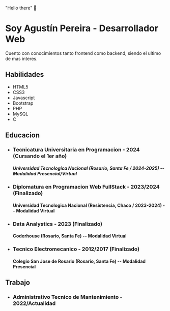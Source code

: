 "Hello there" 👋 
# Soy Agustín Pereira - Desarrollador Web

Cuento con conocimientos tanto frontend como backend, siendo el ultimo de mas interes.


## Habilidades

* HTML5
* CSS3
* Javascript
* Bootstrap
* PHP
* MySQL
* C
  
## Educacion
* ### Tecnicatura Universitaria en Programacion - 2024 (Cursando el 1er año)
  ##### Universidad Tecnologica Nacional (Rosario, Santa Fe / 2024-2025) -- Modalidad Presencial/Virtual  
  
* ### Diplomatura en Programacion Web FullStack - 2023/2024 (Finalizado)
  #### Universidad Tecnologica Nacional (Resistencia, Chaco / 2023-2024) -- Modalidad Virtual

* ### Data Analystics - 2023 (Finalizado)
  #### Coderhouse (Rosario, Santa Fe) -- Modalidad Virtual

* ### Tecnico Electromecanico - 2012/2017 (Finalizado)
  #### Colegio San Jose de Rosario (Rosario, Santa Fe) -- Modalidad Presencial

## Trabajo

* ### Administrativo Tecnico de Mantenimiento - 2022/Actualidad

<!--
**aguuspereira/aguuspereira** is a ✨ _special_ ✨ repository because its `README.md` (this file) appears on your GitHub profile.

Here are some ideas to get you started:

- 🔭 I’m currently working on ...
- 🌱 I’m currently learning ...
- 👯 I’m looking to collaborate on ...
- 🤔 I’m looking for help with ...
- 💬 Ask me about ...
- 📫 How to reach me: ...
- 😄 Pronouns: ...
- ⚡ Fun fact: ...
-->
